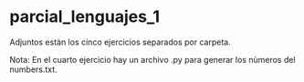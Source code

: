 # parcial_lenguajes_1

Adjuntos estàn los cinco ejercicios separados por carpeta. 

Nota: En el cuarto ejercicio hay un archivo .py para generar los nùmeros del numbers.txt. 
